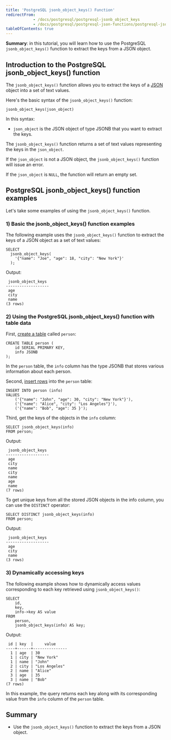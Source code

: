 ```yaml
---
title: 'PostgreSQL jsonb_object_keys() Function'
redirectFrom:
            - /docs/postgresql/postgresql-jsonb_object_keys 
            - /docs/postgresql/postgresql-json-functions/postgresql-jsonb_object_keys
tableOfContents: true
---
```



**Summary**: in this tutorial, you will learn how to use the PostgreSQL `jsonb_object_keys()` function to extract the keys from a JSON object.

## Introduction to the PostgreSQL jsonb_object_keys() function

The `jsonb_object_keys()` function allows you to extract the keys of a [JSON](/docs/postgresql/postgresql-json) object into a set of text values.

Here's the basic syntax of the `jsonb_object_keys()` function:

```
jsonb_object_keys(json_object)
```

In this syntax:

- `json_object` is the JSON object of type JSONB that you want to extract the keys.

The `jsonb_object_keys()` function returns a set of text values representing the keys in the `json_object`.

If the `json_object` is not a JSON object, the `jsonb_object_keys()` function will issue an error.

If the `json_object` is `NULL`, the function will return an empty set.

## PostgreSQL jsonb_object_keys() function examples

Let's take some examples of using the `jsonb_object_keys()` function.

### 1) Basic the jsonb_object_keys() function examples

The following example uses the `jsonb_object_keys()` function to extract the keys of a JSON object as a set of text values:

```
SELECT
  jsonb_object_keys(
    '{"name": "Joe", "age": 18, "city": "New York"}'
  );
```

Output:

```
 jsonb_object_keys
-------------------
 age
 city
 name
(3 rows)
```

### 2) Using the PostgreSQL jsonb_object_keys() function with table data

First, [create a table](/docs/postgresql/postgresql-create-table) called `person`:

```
CREATE TABLE person (
    id SERIAL PRIMARY KEY,
    info JSONB
);
```

In the `person` table, the `info` column has the type JSONB that stores various information about each person.

Second, [insert rows](/docs/postgresql/postgresql-insert-multiple-rows) into the `person` table:

```
INSERT INTO person (info)
VALUES
    ('{"name": "John", "age": 30, "city": "New York"}'),
    ('{"name": "Alice", "city": "Los Angeles"}'),
    ('{"name": "Bob", "age": 35 }');
```

Third, get the keys of the objects in the `info` column:

```
SELECT jsonb_object_keys(info)
FROM person;
```

Output:

```
 jsonb_object_keys
-------------------
 age
 city
 name
 city
 name
 age
 name
(7 rows)
```

To get unique keys from all the stored JSON objects in the info column, you can use the `DISTINCT` operator:

```
SELECT DISTINCT jsonb_object_keys(info)
FROM person;
```

Output:

```
 jsonb_object_keys
-------------------
 age
 city
 name
(3 rows)
```

### 3) Dynamically accessing keys

The following example shows how to dynamically access values corresponding to each key retrieved using `jsonb_object_keys()`:

```
SELECT
    id,
    key,
    info->key AS value
FROM
    person,
    jsonb_object_keys(info) AS key;
```

Output:

```
 id | key  |     value
----+------+---------------
  1 | age  | 30
  1 | city | "New York"
  1 | name | "John"
  2 | city | "Los Angeles"
  2 | name | "Alice"
  3 | age  | 35
  3 | name | "Bob"
(7 rows)
```

In this example, the query returns each key along with its corresponding value from the `info` column of the `person` table.

## Summary

- Use the `jsonb_object_keys()` function to extract the keys from a JSON object.
